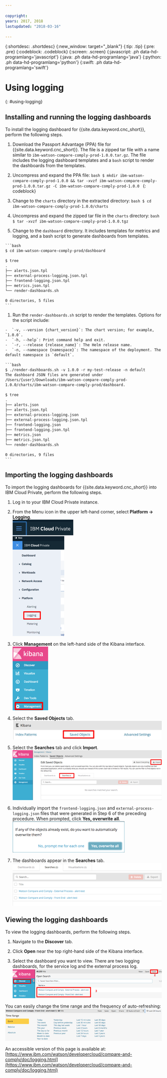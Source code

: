 ```yaml
---

copyright:
years: 2017, 2018
lastupdated: "2018-03-16"

---
```


{:shortdesc: .shortdesc}
{:new_window: target="_blank"}
{:tip: .tip}
{:pre: .pre}
{:codeblock: .codeblock}
{:screen: .screen}
{:javascript: .ph data-hd-programlang='javascript'}
{:java: .ph data-hd-programlang='java'}
{:python: .ph data-hd-programlang='python'}
{:swift: .ph data-hd-programlang='swift'}

# Using logging
{: #using-logging}

## Installing and running the logging dashboards

To install the logging dashboard for {{site.data.keyword.cnc_short}}, perform the following steps.

  1. Download the Passport Advantage (PPA) file for {{site.data.keyword.cnc_short}}. The file is a zipped tar file with a name similar to `ibm-watson-compare-comply-prod-1.0.0.tar.gz`. The file includes the logging dashboard templates and a `bash` script to render the dashboards from the templates.

  1. Uncompress and expand the PPA file:
    ```bash
    $ mkdir ibm-watson-compare-comply-prod-1.0.0 && tar -xvzf ibm-watson-compare-comply-prod-1.0.0.tar.gz -C ibm-watson-compare-comply-prod-1.0.0
    ```
    {: codeblock}

  1. Change to the `charts` directory in the extracted directory:
    ```bash
    $ cd ibm-watson-compare-comply-prod-1.0.0/charts
    ```

  1. Uncompress and expand the zipped tar file in the `charts` directory:
    ```bash
    $ tar -xvzf ibm-watson-compare-comply-prod-1.0.0.tgz
    ```

  1. Change to the `dashboard` directory. It includes templates for metrics and logging, and a bash script to generate dashboards
from templates.

    ```bash
    $ cd ibm-watson-compare-comply-prod/dashboard

    $ tree
    .
    ├── alerts.json.tpl
    ├── external-process-logging.json.tpl
    ├── frontend-logging.json.tpl
    ├── metrics.json.tpl
    └── render-dashboards.sh

    0 directories, 5 files
    ```

  1. Run the `render-dashboards.sh` script to render the templates. Options for the script include:
  
    -  `-v, --version {chart_version}`: The chart version; for example, `1.0.0`.
    -  `-h, --help`: Print command help and exit.
    -  `-r, --release {release_name}`: The Helm release name.
    -  `-n, --namespace {namespace}`: The namespace of the deployment. The default namespace is `default`.

    ```bash
    $ ./render-dashboards.sh -v 1.0.0 -r my-test-release -n default
    The dashboard JSON files are generated under /Users/{user}/Downloads/ibm-watson-compare-comply-prod-1.0.0/charts/ibm-watson-compare-comply-prod/dashboard.

    $ tree
    .
    ├── alerts.json
    ├── alerts.json.tpl
    ├── external-process-logging.json
    ├── external-process-logging.json.tpl
    ├── frontend-logging.json
    ├── frontend-logging.json.tpl
    ├── metrics.json
    ├── metrics.json.tpl
    └── render-dashboards.sh

    0 directories, 9 files
    ```

## Importing the logging dashboards

To import the logging dashboards for {{site.data.keyword.cnc_short}} into IBM Cloud Private, perform the following steps.

  1. Log in to your IBM Cloud Private instance.

  1. From the Menu icon in the upper left-hand corner, select **Platform -> Logging**. <br />
    ![IBM Cloud Private Menu icon](images/icp-menu.png) <br />
    ![Platform -> Logging menu](images/icp-logging.png)

  1. Click **Management** on the left-hand side of the Kibana interface. <br />
    ![Kibana interface](images/kibana.png)

  1. Select the **Saved Objects** tab.
    ![Saved Objects tab](images/saved-obj.png)

  1. Select the **Searches** tab and click **Import**.
    ![Import from Searches tab](images/searches-import.png)

  1. Individually import the `frontend-logging.json` and `external-process-logging.json` files that were generated in Step 6 of the preceding procedure. When prompted, click **Yes, overwrite all**.
     ![Yes, overwrite all prompt](images/overwrite-all.png)

  1. The dashboards appear in the **Searches** tab.
     ![Dashboards in the Searches tab](images/searches-tab.png)

## Viewing the logging dashboards

To view the logging dashboards, perform the following steps.

  1. Navigate to the **Discover** tab.

  1. Click **Open** near the top right-hand side of the Kibana interface.

  1. Select the dashboard you want to view. There are two logging dashboards, for the service log and the external process log.
    ![View logging dashboards](images/kibana-dboards.png)

You can easily change the time range and the frequency of auto-refreshing:
  ![Change the time range and refresh rate](images/log-dboard-change.png)
  
An accessible version of this page is available at: [https://www.ibm.com/watson/developercloud/compare-and-comply/doc/logging.html](https://www.ibm.com/watson/developercloud/compare-and-comply/doc/logging.html)

